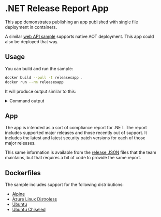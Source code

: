 # .NET Release Report App

This app demonstrates publishing an app published with [single file](https://learn.microsoft.com/dotnet/core/deploying/single-file/) deployment in containers.

A similar [web API sample](../releasesapi/README.md) supports native AOT deployment. This app could also be deployed that way.

## Usage

You can build and run the sample:

```bash
docker build --pull -t releasesapp .
docker run --rm releasesapp
```

It will produce output similar to this:

<details>
<summary>Command output</summary>

```json
{
  "reportDate": "09/10/2025",
  "versions": [
    {
      "version": "10.0",
      "supported": false,
      "eolDate": "",
      "supportEndsInDays": 0,
      "releases": [
        {
          "releaseDate": "2025-09-09",
          "releasedDaysAgo": 2,
          "releaseVersion": "10.0.0-rc.1",
          "security": false,
          "cveList": []
        }
      ]
    },
    {
      "version": "9.0",
      "supported": true,
      "eolDate": "2026-05-12",
      "supportEndsInDays": 242,
      "releases": [
        {
          "releaseDate": "2025-09-09",
          "releasedDaysAgo": 2,
          "releaseVersion": "9.0.9",
          "security": false,
          "cveList": []
        },
        {
          "releaseDate": "2025-06-10",
          "releasedDaysAgo": 93,
          "releaseVersion": "9.0.6",
          "security": true,
          "cveList": [
            {
              "cveId": "CVE-2025-30399",
              "cveUrl": "https://cve.mitre.org/cgi-bin/cvename.cgi?name=CVE-2025-30399"
            }
          ]
        }
      ]
    },
    {
      "version": "8.0",
      "supported": true,
      "eolDate": "2026-11-10",
      "supportEndsInDays": 424,
      "releases": [
        {
          "releaseDate": "2025-09-09",
          "releasedDaysAgo": 2,
          "releaseVersion": "8.0.20",
          "security": false,
          "cveList": []
        },
        {
          "releaseDate": "2025-06-10",
          "releasedDaysAgo": 93,
          "releaseVersion": "8.0.17",
          "security": true,
          "cveList": [
            {
              "cveId": "CVE-2025-30399",
              "cveUrl": "https://cve.mitre.org/cgi-bin/cvename.cgi?name=CVE-2025-30399"
            }
          ]
        }
      ]
    },
    {
      "version": "6.0",
      "supported": false,
      "eolDate": "2024-11-12",
      "supportEndsInDays": -303,
      "releases": [
        {
          "releaseDate": "2024-11-12",
          "releasedDaysAgo": 303,
          "releaseVersion": "6.0.36",
          "security": false,
          "cveList": []
        },
        {
          "releaseDate": "2024-10-08",
          "releasedDaysAgo": 338,
          "releaseVersion": "6.0.35",
          "security": true,
          "cveList": [
            {
              "cveId": "CVE-2024-43483",
              "cveUrl": "https://cve.mitre.org/cgi-bin/cvename.cgi?name=CVE-2024-43483"
            },
            {
              "cveId": "CVE-2024-43485",
              "cveUrl": "https://cve.mitre.org/cgi-bin/cvename.cgi?name=CVE-2024-43485"
            },
            {
              "cveId": "CVE-2024-43484",
              "cveUrl": "https://cve.mitre.org/cgi-bin/cvename.cgi?name=CVE-2024-43484"
            }
          ]
        }
      ]
    }
  ]
}
```

</details>

## App

The app is intended as a sort of compliance report for .NET. The report includes supported major releases and those recently out of support. It includes the latest and latest security patch versions for each of those major releases.

This same information is available from the [release JSON](https://github.com/dotnet/core/blob/main/release-notes/releases-index.json) files that the team maintains, but that requires a bit of code to provide the same report.

## Dockerfiles

The sample includes support for the following distributions:

- [Alpine](Dockerfile.alpine)
- [Azure Linux Distroless](Dockerfile.azurelinux-distroless)
- [Ubuntu](Dockerfile)
- [Ubuntu Chiseled](Dockerfile.chiseled)
